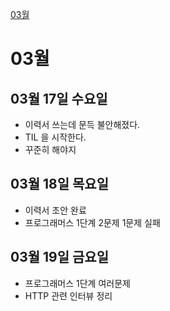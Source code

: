 [03월](#03월)

# 03월

## 03월 17일 수요일

- 이력서 쓰는데 문득 불안해졌다.
- TIL 을 시작한다.
- 꾸준히 해야지

## 03월 18일 목요일

- 이력서 초안 완료
- 프로그래머스 1단계 2문제 1문제 실패

## 03월 19일 금요일

- 프로그래머스 1단계 여러문제
- HTTP 관련 인터뷰 정리
